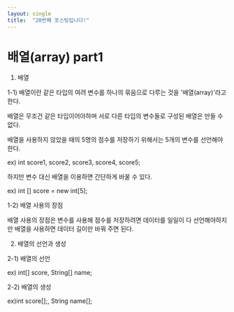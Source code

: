 ```yaml
---
layout: single
title:  "20번째 포스팅입니다!"
---
```

# 배열(array) part1

1. 배열

 1-1) 배열이란 같은 타입의 여려 변수를 하나의 묶음으로 다루는 것을 '배열(array)'라고 한다.

배열은 무조건 같은 타입이어야하며 서로 다른 타입의 변수들로 구성된 배열은 만들 수 없다.

배열을 사용하지 않았을 때의 5명의 점수를 저장하기 위해서는 5개의 변수를 선언해야 한다. 

ex) int score1, score2, score3, score4, score5;

하지만 변수 대신 배열을 이용하면 간단하게 바꿀 수 있다.

ex) int [] score = new int[5];

1-2) 배열 사용의 장점

배열 사용의 장점은 변수를 사용해 점수를 저장하려면 데이터를 일일이 다 선언해야하지만 배열을 사용하면 데이터 길이만 바꿔 주면 된다.

2. 배열의 선언과 생성

 2-1) 배열의 선언 

ex) int[] score, String[] name;

 2-2) 배열의 생성
 
 ex)int score[];, String name[];

 
